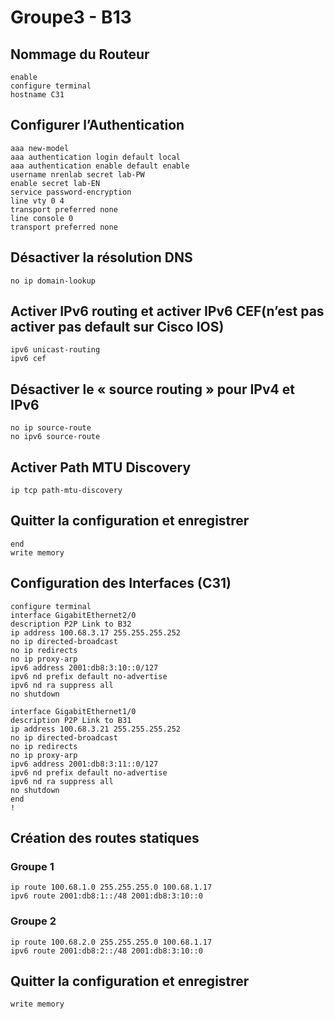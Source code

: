 # Groupe3 - B13

## Nommage du Routeur
```console
enable
configure terminal
hostname C31
```

## Configurer l’Authentication
```console
aaa new-model
aaa authentication login default local
aaa authentication enable default enable
username nrenlab secret lab-PW
enable secret lab-EN
service password-encryption
line vty 0 4
transport preferred none
line console 0
transport preferred none
```

## Désactiver la résolution DNS
```console
no ip domain-lookup
```

## Activer IPv6 routing et activer IPv6 CEF(n’est pas activer pas default sur Cisco IOS)
```console
ipv6 unicast-routing
ipv6 cef
```

## Désactiver le « source routing » pour IPv4 et IPv6
```console
no ip source-route
no ipv6 source-route
```

## Activer Path MTU Discovery
```console
ip tcp path-mtu-discovery
```

## Quitter la configuration et enregistrer
```console
end
write memory
```

## Configuration des Interfaces (C31)
```console
configure terminal
interface GigabitEthernet2/0
description P2P Link to B32
ip address 100.68.3.17 255.255.255.252
no ip directed-broadcast
no ip redirects
no ip proxy-arp
ipv6 address 2001:db8:3:10::0/127
ipv6 nd prefix default no-advertise
ipv6 nd ra suppress all
no shutdown

interface GigabitEthernet1/0
description P2P Link to B31
ip address 100.68.3.21 255.255.255.252
no ip directed-broadcast
no ip redirects
no ip proxy-arp
ipv6 address 2001:db8:3:11::0/127
ipv6 nd prefix default no-advertise
ipv6 nd ra suppress all
no shutdown
end
!
```

## Création des routes statiques
### Groupe 1
```console
ip route 100.68.1.0 255.255.255.0 100.68.1.17
ipv6 route 2001:db8:1::/48 2001:db8:3:10::0
```
### Groupe 2
```console
ip route 100.68.2.0 255.255.255.0 100.68.1.17
ipv6 route 2001:db8:2::/48 2001:db8:3:10::0
```

## Quitter la configuration et enregistrer 
```console
write memory
```